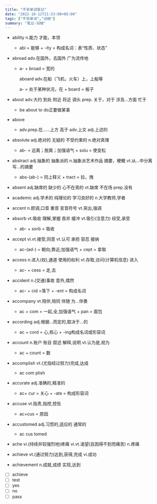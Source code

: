 ```yaml
---
title: "不背单词笔记"
date: "2022-10-12T21:53:00+08:00"
tags: ["不背单词","词根"]
summary: "笔记-词根"
---
```




- ability n.能力 才能，本领

  - abi = 能够 + -ity = 构成名词：表“性质、状态”

- abroad adv.在国外，去国外 广为流传地

  - a- + broad = 宽的

    aboard adv.在船（飞机，火车）上，上船等

    a- = 处于某种状况，在 + board = 板子

- about adv.大约 到处 附近 将近 调头 prep. 关于，对于 涉及…方面 忙于

  - be about to do正要做某事

- above
  - adv.prep.在……上方 高于 adv.上文 adj.上述的

- absolute adj.绝对的 无疑的 不受约束的 n.绝对真理
  - ab- = 远离；脱离；加强语气 + solu = 使变松
  
- abstract adj.抽象的 抽象派的 n.抽象派艺术作品 摘要，梗概 vt.从…中分离 写…的摘要

  - abs-(ab-) = 同上释义 + tract = 拉，拽

- absent adj.缺席的 缺少的 心不在焉的 vt.缺席 不在场 prep.没有

- academic adj.学术的 纯理论的 学习良好的 n.大学教师,学者
- accent n.腔调,口音 重音 变音符号 vt.突出,强调
- absorb vt.吸收 理解,掌握 吞并 缓冲 vt.吸引(注意力) 经受,承受
  - ab- + sorb = 吸收
- accept vi.vt.接受,同意 vt.认可 承担 容忍 接纳
  - ac-(ad-) = 朝向;靠近;加强语气 + cept = 拿取
- access n.进入(权),通道 使用的权利 vt.存取,访问(计算机信息) 进入
  - ac- + cess = 走,去

- accident n.(交通)事故 意外,偶然
  - ac- + cid =落下 + -ent = 构成名词
- accompany vt.陪伴,陪同 伴随 为...伴奏
  - ac + com = 一起,全,加强语气 + pan = 面包
- according adj.根据...而定的,取决于...的
  - ac + cord = 心,核心 + -ing构成名词或形容词
- account n.账户 账目 叙述 解释,说明 vt.认为是,视为
  - ac + count = 数
- accomplish vt.(尤指经过努力)完成,达成
  - ac com plish
- accurate adj.准确的,精准的
  - ac+ cur = 关心 + -ate = 构成形容词
- accuse vt.指责,指控,控告
  - ac+cus = 原因
- accustomed adj.习惯的,适应的 通常的
  - ac cus tomed
- ache vi.(持续并较强烈地)疼痛 vi.vt.渴望(且因得不到而痛苦) n.疼痛
- achieve vt.(通过努力)达到,获得,完成 vi.成功
- achievement n.成就,成绩 实现,达到



- [ ] achieve
- [ ] test
- [ ] yes
- [ ] no
- [ ] pass